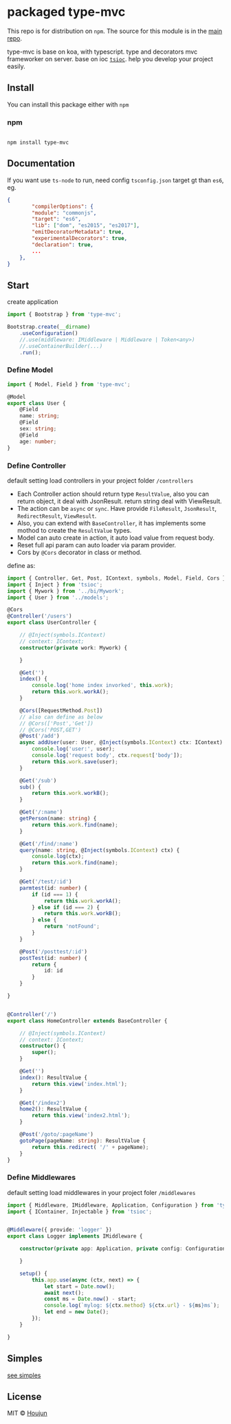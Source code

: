 # packaged type-mvc

This repo is for distribution on `npm`. The source for this module is in the
[main repo](https://github.com/zhouhoujun/type-mvc).

type-mvc is base on koa, with typescript. type and decorators mvc frameworker on server. base on ioc [`tsioc`](https://www.npmjs.com/package/tsioc). help you develop your project easily.



## Install

You can install this package either with `npm`

### npm

```shell

npm install type-mvc

```



## Documentation

If you want use `ts-node` to run, need config `tsconfig.json` target gt than `es6`, eg.

``` json
{
        "compilerOptions": {
        "module": "commonjs",
        "target": "es6",
        "lib": ["dom", "es2015", "es2017"],
        "emitDecoratorMetadata": true,
        "experimentalDecorators": true,
        "declaration": true,
        ...
    },
}
```

## Start 

create application

```ts
import { Bootstrap } from 'type-mvc';

Bootstrap.create(__dirname)
    .useConfiguration()
    //.use(middleware: IMiddleware | Middleware | Token<any>)
    //.useContainerBuilder(...)
    .run();

```

### Define Model

```ts
import { Model, Field } from 'type-mvc';

@Model
export class User {
    @Field
    name: string;
    @Field
    sex: string;
    @Field
    age: number;
}
```

### Define Controller

default setting load controllers in your project folder
`/controllers`

 * Each Controller action should return type `ResultValue`, also you can return object, it deal with JsonResult. return string deal with ViewResult.
 * The action can be `async` or `sync`. Have provide `FileResult`, `JsonResult`,
`RedirectResult`, `ViewResult`.
 * Also, you can extend with `BaseController`, it has implements some mothod to create the `ResultValue` types.
 * Model can auto create in action, it auto load value from request body.
 * Reset full api param can auto loader via param provider.
 * Cors by `@Cors` decorator in class or method.

define as:

```ts
import { Controller, Get, Post, IContext, symbols, Model, Field, Cors } from 'type-mvc';
import { Inject } from 'tsioc';
import { Mywork } from '../bi/Mywork';
import { User } from '../models';

@Cors
@Controller('/users')
export class UserController {

    // @Inject(symbols.IContext)
    // context: IContext;
    constructor(private work: Mywork) {

    }

    @Get('')
    index() {
        console.log('home index invorked', this.work);
        return this.work.workA();
    }

    @Cors([RequestMethod.Post])
    // also can define as below
    // @Cors(['Post','Get'])
    // @Cors('POST,GET')
    @Post('/add')
    async addUser(user: User, @Inject(symbols.IContext) ctx: IContext) {
        console.log('user:', user);
        console.log('request body', ctx.request['body']);
        return this.work.save(user);
    }

    @Get('/sub')
    sub() {
        return this.work.workB();
    }

    @Get('/:name')
    getPerson(name: string) {
        return this.work.find(name);
    }

    @Get('/find/:name')
    query(name: string, @Inject(symbols.IContext) ctx) {
        console.log(ctx);
        return this.work.find(name);
    }

    @Get('/test/:id')
    parmtest(id: number) {
        if (id === 1) {
            return this.work.workA();
        } else if (id === 2) {
            return this.work.workB();
        } else {
            return 'notFound';
        }
    }

    @Post('/posttest/:id')
    postTest(id: number) {
        return {
            id: id
        }
    }

}


@Controller('/')
export class HomeController extends BaseController {

    // @Inject(symbols.IContext)
    // context: IContext;
    constructor() {
        super();
    }

    @Get('')
    index(): ResultValue {
        return this.view('index.html');
    }

    @Get('/index2')
    home2(): ResultValue {
        return this.view('index2.html');
    }

    @Post('/goto/:pageName')
    gotoPage(pageName: string): ResultValue {
        return this.redirect( '/' + pageName);
    }
}


```


### Define Middlewares

default setting load middlewares in your project foler
`/middlewares`

```ts
import { Middleware, IMiddleware, Application, Configuration } from 'type-mvc';
import { IContainer, Injectable } from 'tsioc';


@Middleware({ provide: 'logger' })
export class Logger implements IMiddleware {

    constructor(private app: Application, private config: Configuration) {

    }

    setup() {
        this.app.use(async (ctx, next) => {
            let start = Date.now();
            await next();
            const ms = Date.now() - start;
            console.log(`mylog: ${ctx.method} ${ctx.url} - ${ms}ms`);
            let end = new Date();
        });
    }

}

```




## Simples

[see simples](https://github.com/zhouhoujun/type-mvc/tree/master/src/simples)
## License

MIT © [Houjun](https://github.com/zhouhoujun/)